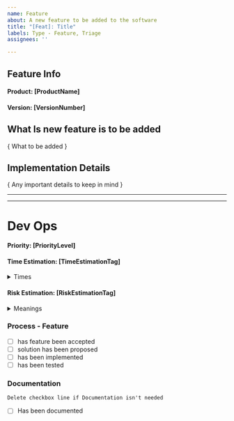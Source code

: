 ```yaml
---
name: Feature
about: A new feature to be added to the software
title: "[Feat]: Title"
labels: Type - Feature, Triage
assignees: ''

---
```


<!---  
***************************************
*********** FORM USAGE ****************
***************************************

To fill out this form properly.

  1. Fill out the main body (Not DevOps section) by replace as following

    i. [ XXX ] replace with a single line of text
    ii. { XXX } replace with multiline text

-- Suggestions can sometimes found in comments below input. Use them!

Notes:
    - If you pick something that doesn't fit the format the auto labeling will not happen
    - It can take a short while after submission for it to happen
    - It is case-insensitive
    - Updating the description will update the labels as well

===== Example =====
 
=== In ===
#### Fish: [FishName]                    

## Info:

{ Info regarding the fish }

=== Out ===
#### Fish: Wanda

## Info:

This fish acted in a movie

****************************************
********** Manual Labeling *************
****************************************

There are some manual labels that can be added. They have a prefix [M].

Some common ones are:
[M] Urgent          This is urgent
[M] Blocking        This issue is blocking your work
[M] Blocked         This issue is blocked by something else

There are some common manual labels that can be applied:

Ps. Sorry for not having a better format for you to use. GitHub Issue forms isn't supported yet for private repos...
--->
## Feature Info

#### Product: [ProductName]

<!-- POMA | POH | POM | Gateway | Connecting Shop | Connecting Prodrisk | Connecting Spotbid -->

#### Version: [VersionNumber]

<!-- vX.X.X | Develop -->

## What Is new feature is to be added

{ What to be added }

## Implementation Details

{ Any important details to keep in mind }

___
___

# Dev Ops

<!---
######################################################
####### THIS AREA IS FOR DEV OPS to fill in ##########
######################################################
--->

#### Priority: [PriorityLevel]

<!-- High, Medium, Low -->

#### Time Estimation: [TimeEstimationTag]

<!-- XSS | XS | S | M | L | XL | XXL -->

<details><summary>Times</summary>
<p>

>  | Tag | Time         |
>  |--------------| ---- |
>  | XSS | 0 - 5 days   |
>  | XS | 6 - 10 days  |
>  | S | 11 - 30 days |
>  | M | 1 - 2 Months |
>  | L | 3 - 5 Months |
>  | XL | 6 - 12 Months |
>  | XXL | 12+ Months   |

</p>
</details>

#### Risk Estimation: [RiskEstimationTag]

<!-- None | Low | Medium | High -->

<details><summary>Meanings</summary>
<p>

>  | Tag | Risk                                                 |
>  |------------------------------------------------------| ---- |
>  | None | Fixing this will not break previous funcitonality    |
>  | Low | Fixing this will might break previous functionality  |
>  | Medium | Fixing this will could break previous functionality  |
>  | High | This change will likely break previous functionality |
>  | --- | ----                                                 |

</p>
</details>

### Process - Feature

- [ ] has feature been accepted
- [ ] solution has been proposed
- [ ] has been implemented
- [ ] has been tested

### Documentation
``Delete checkbox line if Documentation isn't needed``
- [ ] Has been documented